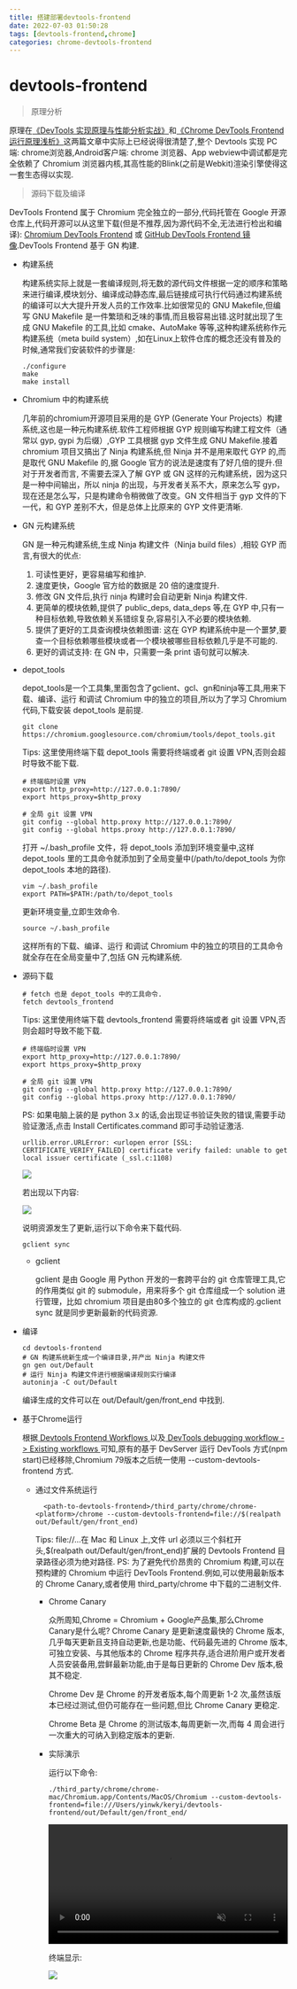 ```yaml
---
title: 搭建部署devtools-frontend
date: 2022-07-03 01:50:28
tags: [devtools-frontend,chrome]
categories: chrome-devtools-frontend
---
```

# devtools-frontend

> 原理分析

原理在<a href='https://www.cnblogs.com/vivotech/p/15735242.html'>《DevTools 实现原理与性能分析实战》</a>和<a href='https://zhaomenghuan.js.org/blog/chrome-devtools-frontend-analysis-of-principle.html'>《Chrome DevTools Frontend 运行原理浅析》</a>这两篇文章中实际上已经说得很清楚了,整个 Devtools 实现 PC 端: chrome浏览器,Android客户端: chrome 浏览器、App webview中调试都是完全依赖了 Chromium 浏览器内核,其高性能的Blink(之前是Webkit)渲染引擎使得这一套生态得以实现.

> 源码下载及编译

DevTools Frontend 属于 Chromium 完全独立的一部分,代码托管在 Google 开源仓库上,代码开源可以从这里下载(但是不推荐,因为源代码不全,无法进行检出和编译): <a href='https://chromium.googlesource.com/devtools/devtools-frontend/'>Chromium DevTools Frontend</a> 或 <a href='https://www.npmjs.com/package/chrome-devtools-frontend'>GitHub DevTools Frontend 镜像</a>.DevTools Frontend 基于 GN 构建.

  - 构建系统

    构建系统实际上就是一套编译规则,将无数的源代码文件根据一定的顺序和策略来进行编译,模块划分、编译成动静态库,最后链接成可执行代码通过构建系统的编译可以大大提升开发人员的工作效率.比如很常见的 GNU Makefile,但编写 GNU Makefile 是一件繁琐和乏味的事情,而且极容易出错.这时就出现了生成 GNU Makefile 的工具,比如 cmake、AutoMake 等等,这种构建系统称作元构建系统（meta build system）,如在Linux上软件仓库的概念还没有普及的时候,通常我们安装软件的步骤是:

        ./configure
        make
        make install

  - Chromium 中的构建系统

    几年前的chromium开源项目采用的是 GYP (Generate Your Projects）构建系统,这也是一种元构建系统.软件工程师根据 GYP 规则编写构建工程文件（通常以 gyp, gypi 为后缀）,GYP 工具根据 gyp 文件生成 GNU Makefile.接着chromium 项目又搞出了 Ninja 构建系统,但 Ninja 并不是用来取代 GYP 的,而是取代 GNU Makefile 的,据 Google 官方的说法是速度有了好几倍的提升.但对于开发者而言, 不需要去深入了解 GYP 或 GN 这样的元构建系统，因为这只是一种中间输出，所以 ninja 的出现，与开发者关系不大，原来怎么写 gyp，现在还是怎么写，只是构建命令稍微做了改变。GN 文件相当于 gyp 文件的下一代，和 GYP 差别不大，但是总体上比原来的 GYP 文件更清晰.

  - GN 元构建系统

    GN 是一种元构建系统,生成 Ninja 构建文件（Ninja build files）,相较 GYP 而言,有很大的优点:

       1. 可读性更好，更容易编写和维护.
       2. 速度更快，Google 官方给的数据是 20 倍的速度提升.
       3. 修改 GN 文件后,执行 ninja 构建时会自动更新 Ninja 构建文件.
       4. 更简单的模块依赖,提供了 public_deps, data_deps 等,在 GYP 中,只有一种目标依赖,导致依赖关系错综复杂,容易引入不必要的模块依赖.
       5. 提供了更好的工具查询模块依赖图谱: 这在 GYP 构建系统中是一个噩梦,要查一个目标依赖哪些模块或者一个模块被哪些目标依赖几乎是不可能的.
       6. 更好的调试支持: 在 GN 中，只需要一条 print 语句就可以解决.


  - depot_tools

    depot_tools是一个工具集,里面包含了gclient、gcl、gn和ninja等工具,用来下载、编译、运行 和调试 Chromium 中的独立的项目,所以为了学习 Chromium 代码,下载安装 depot_tools 是前提.

        git clone https://chromium.googlesource.com/chromium/tools/depot_tools.git

    Tips: 这里使用终端下载 depot_tools 需要将终端或者 git 设置 VPN,否则会超时导致不能下载.

        # 终端临时设置 VPN
        export http_proxy=http://127.0.0.1:7890/
        export https_proxy=$http_proxy

        # 全局 git 设置 VPN
        git config --global http.proxy http://127.0.0.1:7890/
        git config --global https.proxy http://127.0.0.1:7890/

    打开 ~/.bash_profile 文件，将 depot_tools 添加到环境变量中,这样 depot_tools 里的工具命令就添加到了全局变量中(/path/to/depot_tools 为你 depot_tools 本地的路径).

        vim ~/.bash_profile
        export PATH=$PATH:/path/to/depot_tools

    更新环境变量,立即生效命令.

        source ~/.bash_profile

    这样所有的下载、编译、运行 和调试 Chromium 中的独立的项目的工具命令就全存在在全局变量中了,包括 GN 元构建系统.

  - 源码下载

        # fetch 也是 depot_tools 中的工具命令.
        fetch devtools_frontend

    Tips: 这里使用终端下载 devtools_frontend 需要将终端或者 git 设置 VPN,否则会超时导致不能下载.

        # 终端临时设置 VPN
        export http_proxy=http://127.0.0.1:7890/
        export https_proxy=$http_proxy

        # 全局 git 设置 VPN
        git config --global http.proxy http://127.0.0.1:7890/
        git config --global https.proxy http://127.0.0.1:7890/

    PS: 如果电脑上装的是 python 3.x 的话,会出现证书验证失败的错误,需要手动验证激活,点击 Install Certificates.command 即可手动验证激活.

        urllib.error.URLError: <urlopen error [SSL: CERTIFICATE_VERIFY_FAILED] certificate verify failed: unable to get local issuer certificate (_ssl.c:1108)

    ![](https://image.white-than-wood.zone/devtools_frontend/urlError.png)

    若出现以下内容:

    ![](https://image.white-than-wood.zone/devtools_frontend/glicent.png)

    说明资源发生了更新,运行以下命令来下载代码.

        gclient sync

    - gclient

      gclient 是由 Google 用 Python 开发的一套跨平台的 git 仓库管理工具,它的作用类似 git 的 submodule，用来将多个 git 仓库组成一个 solution 进行管理，比如 chromium 项目是由80多个独立的 git 仓库构成的.gclient sync 就是同步更新最新的代码资源.

  - 编译

        cd devtools-frontend
        # GN 构建系统新生成一个编译目录,并产出 Ninja 构建文件
        gn gen out/Default
        # 运行 Ninja 构建文件进行根据编译规则实行编译
        autoninja -C out/Default

    编译生成的文件可以在 out/Default/gen/front_end 中找到.

  - 基于Chrome运行

    根据<a href='https://chromium.googlesource.com/devtools/devtools-frontend/+/HEAD/docs/workflows.md#Integrated-checkout'> Devtools Frontend Workflows </a>以及<a href='https://docs.google.com/document/d/1COgCBWWuTh2o-Zbp6h_z0h0LtlJaimaEDsION4RZPxc/edit#heading=h.406e03aq0xjm'> DevTools debugging workflow -> Existing workflows </a>可知,原有的基于 DevServer 运行 DevTools 方式(npm start)已经移除,Chromium 79版本之后统一使用 --custom-devtools-frontend 方式.

    - 通过文件系统运行

            <path-to-devtools-frontend>/third_party/chrome/chrome-<platform>/chrome --custom-devtools-frontend=file://$(realpath out/Default/gen/front_end)

      Tips: file://...在 Mac 和 Linux 上,文件 url 必须以三个斜杠开头,$(realpath out/Default/gen/front_end)扩展的 Devtools Frontend 目录路径必须为绝对路径.
      PS: 为了避免代价昂贵的 Chromium 构建,可以在预构建的 Chromium 中运行 DevTools Frontend.例如,可以使用最新版本的 Chrome Canary,或者使用 third_party/chrome 中下载的二进制文件.

      - Chrome Canary

        众所周知,Chrome = Chromium + Google产品集,那么Chrome Canary是什么呢? Chrome Canary 是更新速度最快的 Chrome 版本,几乎每天更新且支持自动更新,也是功能、代码最先进的 Chrome 版本,可独立安装、与其他版本的 Chrome 程序共存,适合进阶用户或开发者人员安装备用,尝鲜最新功能,由于是每日更新的 Chrome Dev 版本,极其不稳定.

        Chrome Dev 是 Chrome 的开发者版本,每个周更新 1-2 次,虽然该版本已经过测试,但仍可能存在一些问题,但比 Chrome Canary 更稳定.

        Chrome Beta 是 Chrome 的测试版本,每周更新一次,而每 4 周会进行一次重大的可纳入到稳定版本的更新.

      - 实际演示

        运行以下命令:

            ./third_party/chrome/chrome-mac/Chromium.app/Contents/MacOS/Chromium --custom-devtools-frontend=file:///Users/yinwk/keryi/devtools-frontend/out/Default/gen/front_end/

        <video muted controls="controls" autoplay="autoplay" loop="loop" style="width:100%;">
          <source src="https://image.white-than-wood.zone/devtools_frontend/fileSystem.mp4" type="video/mp4" />
        </video>

        终端显示:

        ![](https://image.white-than-wood.zone/devtools_frontend/fileSystem.png)

        